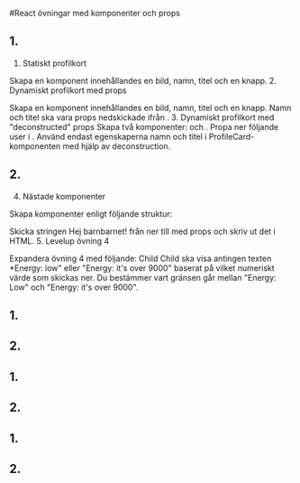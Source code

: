 #React övningar med komponenter och props

## 1.

1. Statiskt profilkort

Skapa en komponent <ProfileCard> innehållandes en bild, namn, titel och en knapp. 2. Dynamiskt profilkort med props

Skapa en komponent <ProfileCard> innehållandes en bild, namn, titel och en knapp. Namn och titel ska vara props nedskickade ifrån <App />. 3. Dynamiskt profilkort med "deconstructed" props
Skapa två komponenter: <Parent /> och <ProfileCard />. Propa ner följande user i <ProfileCard />. Använd endast egenskaperna namn och titel i ProfileCard-komponenten med hjälp av deconstruction.

## 2.

4. Nästade komponenter

Skapa komponenter enligt följande struktur:

<Grandparent>
    <Parent>
        <Child>

Skicka stringen Hej barnbarnet! från <Grandparent /> ner till <Child /> med props och skriv ut det i HTML. 5. Levelup övning 4

Expandera övning 4 med följande:
Child
Child ska visa antingen texten \*Energy: low" eller "Energy: it's over 9000" baserat på vilket numeriskt värde som skickas ner. Du bestämmer vart gränsen går mellan "Energy: Low" och "Energy: it's over 9000".

## 1.

## 2.

## 1.

## 2.

## 1.

## 2.
